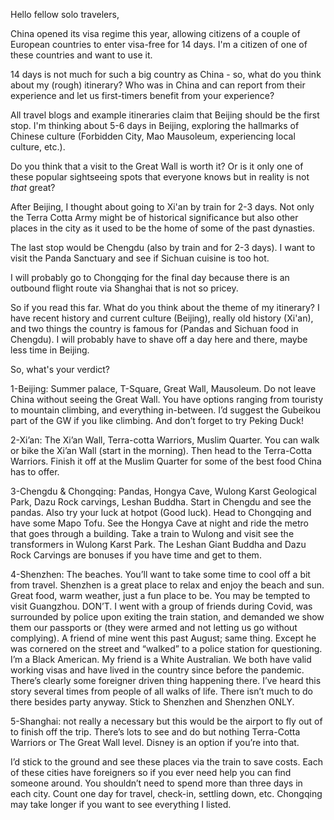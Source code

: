 Hello fellow solo travelers,

China opened its visa regime this year, allowing citizens of a couple of European countries to enter visa-free for 14 days. I'm a citizen of one of these countries and want to use it.

14 days is not much for such a big country as China - so, what do you think about my (rough) itinerary?
Who was in China and can report from their experience and let us first-timers benefit from your experience?

All travel blogs and example itineraries claim that Beijing should be the first stop.
I'm thinking about 5-6 days in Beijing, exploring the hallmarks of Chinese culture (Forbidden City, Mao Mausoleum, experiencing local culture, etc.).

Do you think that a visit to the Great Wall is worth it? Or is it only one of these popular sightseeing spots that everyone knows but in reality is not *that* great?

After Beijing, I thought about going to Xi'an by train for 2-3 days. Not only the Terra Cotta Army might be of historical significance but also other places in the city as it used to be the home of some of the past dynasties.

The last stop would be Chengdu (also by train and for 2-3 days). I want to visit the Panda Sanctuary and see if Sichuan cuisine is too hot.

I will probably go to Chongqing for the final day because there is an outbound flight route via Shanghai that is not so pricey.

So if you read this far. What do you think about the theme of my itinerary? I have recent history and current culture (Beijing), really old history (Xi'an), and two things the country is famous for (Pandas and Sichuan food in Chengdu). I will probably have to shave off a day here and there, maybe less time in Beijing.

So, what's your verdict?


1-Beijing: Summer palace, T-Square, Great Wall, Mausoleum. Do not leave China without seeing the Great Wall. You have options ranging from touristy to mountain climbing, and everything in-between. I’d suggest the Gubeikou part of the GW if you like climbing. And don’t forget to try Peking Duck!

2-Xi’an: The Xi’an Wall, Terra-cotta Warriors, Muslim Quarter. You can walk or bike the Xi’an Wall (start in the morning). Then head to the Terra-Cotta Warriors. Finish it off at the Muslim Quarter for some of the best food China has to offer.

3-Chengdu & Chongqing: Pandas, Hongya Cave, Wulong Karst Geological Park, Dazu Rock carvings, Leshan Buddha. Start in Chengdu and see the pandas. Also try your luck at hotpot (Good luck). Head to Chongqing and have some Mapo Tofu. See the Hongya Cave at night and ride the metro that goes through a building. Take a train to Wulong and visit see the transformers in Wulong Karst Park. The Leshan Giant Buddha and Dazu Rock Carvings are bonuses if you have time and get to them.

4-Shenzhen: The beaches. You’ll want to take some time to cool off a bit from travel. Shenzhen is a great place to relax and enjoy the beach and sun. Great food, warm weather, just a fun place to be. You may be tempted to visit Guangzhou. DON’T. I went with a group of friends during Covid, was surrounded by police upon exiting the train station, and demanded we show them our passports or (they were armed and not letting us go without complying). A friend of mine went this past August; same thing. Except he was cornered on the street and “walked” to a police station for questioning. I’m a Black American. My friend is a White Australian. We both have valid working visas and have lived in the country since before the pandemic. There’s clearly some foreigner driven thing happening there. I’ve heard this story several times from people of all walks of life. There isn’t much to do there besides party anyway. Stick to Shenzhen and Shenzhen ONLY.

5-Shanghai: not really a necessary but this would be the airport to fly out of to finish off the trip. There’s lots to see and do but nothing Terra-Cotta Warriors or The Great Wall level. Disney is an option if you’re into that.

I’d stick to the ground and see these places via the train to save costs. Each of these cities have foreigners so if you ever need help you can find someone around. You shouldn’t need to spend more than three days in each city. Count one day for travel, check-in, settling down, etc. Chongqing may take longer if you want to see everything I listed.